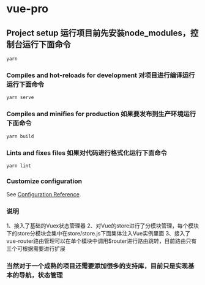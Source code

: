 <!--
 * @Author: zmx
 * @Date: 2020-11-27 14:12:47
 * @LastEditors: zmx
 * @LastEditTime: 2020-12-01 15:31:09
 * @FilePath: /vue-pro/README.md
-->
# vue-pro

## Project setup 运行项目前先安装node_modules，控制台运行下面命令
```
yarn
```

### Compiles and hot-reloads for development 对项目进行编译运行运行下面命令
```
yarn serve
```

### Compiles and minifies for production 如果要发布到生产环境运行下面命令
```
yarn build
```

### Lints and fixes files 如果对代码进行格式化运行下面命令
```
yarn lint
```

### Customize configuration
See [Configuration Reference](https://cli.vuejs.org/config/).

### 说明
1、接入了基础的Vuex状态管理器
2、对Vue的store进行了分模块管理，每个模块下的store分模块会集中在store/store.js下面集体注入Vue实例里面
3、接入了vue-router路由管理可以在单个模块中调用$router进行路由跳转，目前路由只有三个可根据需要进行扩展

### 当然对于一个成熟的项目还需要添加很多的支持库，目前只是实现基本的导航，状态管理
